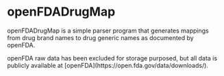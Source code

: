 # openFDADrugMap
<p>openFDADrugMap is a simple parser program that generates mappings from drug brand names to drug generic names as documented by openFDA.</p>
<p>openFDA raw data has been excluded for storage purposed, but all data is publicly available at [openFDA](https://open.fda.gov/data/downloads/).</p>

